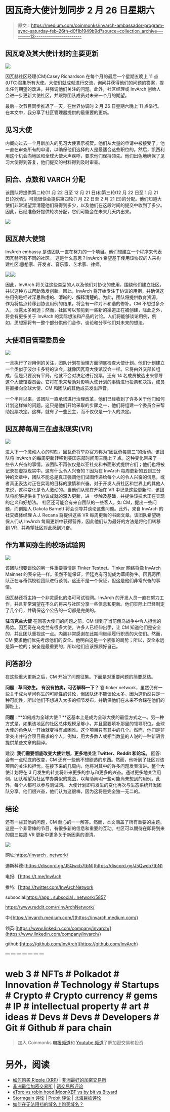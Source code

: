 # 因瓦奇大使计划同步 2 月 26 日星期六

> 原文：<https://medium.com/coinmonks/invarch-ambassador-program-sync-saturday-feb-26th-d0f1b1949b9d?source=collection_archive---------13----------------------->

## 因瓦奇及其大使计划的主要更新

![](img/cfdb83028b2e74250715390dc143034d.png)

因瓦赫社区经理(CM)Casey Richardson 在每个月的最后一个星期五晚上 11 点(UTC)召集所有大使。大使们就成就进行交流，询问并获得他们的问题的答案，提出任何期望的改进，并强调他们关注的问题。此外，社区经理或 InvArch 创始人会进一步更新大使社区，并跟踪团队成员对未来一个月的期望。

最后一次节目同步推迟了一天，在世界协调时 2 月 26 日星期六晚上 11 点举行。在本文中，我分享了社区管理器提供的最重要的更新。

## **见习大使**

内阁向过去一个月新加入的见习大使表示祝贺。他们从大量的申请中被接受了。他一直在审查所有的申请，以确保他们选择的人是最适合这些职位的。然后，凯西利用这个机会向地区和全球大使大声疾呼，要求他们保持领先。他们出色地确保了见习大使得到答复，他们提交的材料得到及时审查。

## **回合、点数和 VARCH 分配**

该团队将提供第二轮(11 月 22 日至 12 月 21 日)和第三轮(12 月 22 日至 1 月 21 日)的分配，可能很快会提供第四轮(1 月 22 日至 2 月 21 日)的分配。他们知道大使们非常渴望弄清楚他们将得到多少，以及他们在这段时间的提交中收到了多少。因此，已经准备好提供轮次分配，它们可能会在未来几天内出来。

![](img/0a6fae9681afd4d65ffb7288a7576e7c.png)

## **因瓦赫大使馆**

InvArch embassy 是该团队一直在努力的一个项目。他们想建立一个程序来代表因瓦赫所有不同的社区。
这是什么意思？InvArch 希望基于使用该协议的人来构建社区:思想家、开发者、音乐家、艺术家、律师。

![](img/ed2c04e88c3a24a3d5f1956ed84aa967.png)![](img/202d62361ea722cf52c66a101e38dd43.png)

因此，InvArch 将关注这些类型的人以及他们对协议的使用，围绕他们建立社区，并以这种方式帮助激发创新。因此，InvArch 将开始专注于协议的用例，并确保这些用例是经过深思熟虑的、清晰的、解释清楚的。为此，团队将提供教育资源。
作为将焦点转移到协议用例的结果，将会有一种对不和谐的修补。CM 不想过多介入，泄露太多剧透；然而，社区可以预见到一些新的渠道正在被创建，除此之外，将会有更多关于 InvArch 的实际想法和产品的讨论。人们将能够谈论用例，例如，思想家将有一整个部分供他们合作，谈论和分享他们对未来的想法。

## 大使项目管理委员会

![](img/6285a70da58903298dc18590fee52b67.png)

一旦执行了对用例的关注，团队计划在治理方面彻底检查大使计划。他们计划建立一个类似于波尔卡多特的议会，就像因瓦奇大使馆议会一样。它将由外交部长组成，但是只要没有平局，他就不会对决定进行投票，还有 14 名成员被选出来领导这个大使馆委员会。它将在未来帮助对影响大使计划的事情进行投票和决策，成员将直接向全球大使、CM 和团队的其他成员发出声音。

一个半月以来，该团队一直承诺进行治理改革，他们已经收到了许多关于他们如何计划这样做的问题。这只是他们开始采取的步骤之一，他们将组建一个委员会来帮助投票决定。这样，就有了一些民主，而不仅仅是一个人的决定。

## 因瓦赫每周三在虚拟现实(VR)

![](img/0c74ebac623f7d241bbaea047e4c234d.png)

进入下一个激动人心的时刻。因瓦奇将举办官方称为“因瓦奇每周三”的活动。该团队将 InvArch 的每周更新转移到美国东部时间周三晚上 7 点。这种变化带来了一些令人兴奋的事情。该团队不再仅仅是以亚社交和书面形式提供它们；他们也将被记录在虚拟现实中。这有什么令人兴奋的？因为在 InvArch 每周更新的五到三分钟的文章中，团队不能总是真正强调他们试图传递给每个人的令人兴奋的信息，或者真正表达对正在实现的目标的激情和兴奋。对于开发人员社区和世界上的其他人来说，这种变化是令人激动的。当他们从现在开始在 VR 中记录这些更新时，该团队将能够提供关于协议成就的深入更新，进一步触及基础，并提供该技术正在实现的定义和好想法。
社区还可能会有来自团队的一些客人，如 CM，提出一些问题，而创始人 Dakota Barnett 将会引导并谈论这些问题。此外，来自 InvArch 的社交媒体经理 A.J. Recana 将提供这些 VR 每周更新的书面文章。该团队希望确保人们从 InvArch 每周更新中获得营养，因此他们认为最好的方法是将他们转移到 VR，并希望社区对此感到兴奋。

## **作为草间弥生的校场试验网**

![](img/e4da4ed55de3515368069a057af143a9.png)

该团队想要谈论的另一件重要事情是 Tinker Testnet。Tinker 网络将像 InvArch Mainnet 的表亲链一样。虽然不能保证，但廷克有可能成为草间弥生。因瓦奇团队正在与奇偶校验团队进行谈判。这还不是一个保证，但这是他们非常兴奋的事情。

因瓦赫还将主持一个非灵感化的洛可可试验网。InvArch 的开发人员一直在努力工作，并且非常渴望在不久的将来与社区分享一些信息和更新。他们实际上已经制定了几个月，并确保这个公告的一切都是完美的。

**驻乌克兰大使** 在回答大使们的问题之前，CM 谈到了当前俄乌战争中令人担忧的局势。因瓦奇在乌克兰有很多大使。许多人已经伸出手，让 CM 知道他们是安全的，并且团队重视这一点。内阁非常感谢在此期间继续履行职责的大使们。然而，CM 要求他们优先考虑他们的安全。他明白这是一个紧张的局势；所以，安全永远是第一位的；安全是最重要的，所以他们应该照顾好自己。

## 问答部分

在这些重大更新之后，CM 开始了问题征集。下面是对重要问题的简要总结。

**问题** : **草间弥生。** **有没有拍卖，可否解释一下？**
答:tinker network，虽然仍有一些关于成为草间弥生的可能性的讨论，但团队还不能谈论太多，因为这仍然只是一种可能性，所以他们不想进入太多的细节发布，并确保他们在未来不会踩在他们的脚趾上。

**问题** : **如何成为全球大使？**这基本上是成为全球大使的最佳方式之一。另一种方式是，如果该地区的社区总体规模足够小，并且需要填补那里的领导职位。全球大使的角色从一开始就变得有点困难。这个项目只有其中的几个。然而，他们是非常突出并符合项目需求的个人，例如，用大多数人或相当数量的人说的一种新语言提供某些文章的翻译。

建议: **我们需要彻底改变大使计划，更多地关注 Twitter、Reddit 和论坛。** 回答:会有一点彻底的改变，CM 还有一些他不想剧透的东西。然而，他听到了社区对该项目的关注和担忧。在接下来的几周内，他将对其中的许多问题发表演讲。整个大使计划将在 3 月发生的转变将带来更多的参与和更多的兴奋。通过更多地关注用例，团队希望为社区举办类似的挑战，以帮助阐明一些可能尚未想到的用例。此外，每个人都可以参与测试网。
大使计划即将发生的变化再次与生态系统开发团队分享。他们很兴奋，他们认为这很棒，因为这将是完全独一无二的。

## 结论

还有一些其他的问题，CM 耐心的一一解答。然而，本文涵盖了所有重要的主题。这是一个非常棒的节目，有很多新的信息和重要的互动。社区可以期待在即将到来的周三每周 VR 更新中更多关于新因素的澄清。

![](img/89770cd9345f6650be226888f233d390.png)

网址:[https://invarch . network/](https://invarch.network/)

迪斯科德:[https://discord.gg/J5Qwcb7tbN](https://discord.gg/J5Qwcb7tbN)

电报:【https://t.me/InvArch 

推特:【https://twitter.com/InvArchNetwork 

subsocial:[https://app . subsocial . network/5857](https://app.subsocial.network/5857)

https://www.reddit.com/r/InvArchNetwork/

中:[https://invarch.medium.com/](https://invarch.medium.com/)

领英:[https://www.linkedin.com/company/invarch/](https://www.linkedin.com/company/invarch/)

github:[https://github.com/InvArch](https://github.com/InvArch)

— — — — — — —

# web 3 # NFTs # Polkadot # Innovation # Technology # Startups # Crypto # Crypto currency # gems # IP # intellectual property # art # ideas # Devs # Devs # Developers # Git # Github # para chain

> 加入 Coinmonks [电报频道](https://t.me/coincodecap)和 [Youtube 频道](https://www.youtube.com/c/coinmonks/videos)了解加密交易和投资

# 另外，阅读

*   [如何购买 Ripple (XRP)](https://coincodecap.com/buy-ripple-india) | [非洲最好的加密交易所](https://coincodecap.com/crypto-exchange-africa)
*   [非洲最佳加密交易所](https://coincodecap.com/crypto-exchange-africa) | [晤交易所评论](https://coincodecap.com/hoo-exchange-review)
*   [eToro vs robin hood](https://coincodecap.com/etoro-robinhood)|[MoonXBT vs by bit vs Bityard](https://coincodecap.com/bybit-bityard-moonxbt)
*   [Stormgain 评论](https://coincodecap.com/stormgain-review) | [Probit 评论](https://coincodecap.com/probit-review) | [北海巨妖评论](/coinmonks/kraken-review-6165fc1056ac)
*   [如何在无法阻挡的域名上购买域名？](https://coincodecap.com/buy-domain-on-unstoppable-domains)